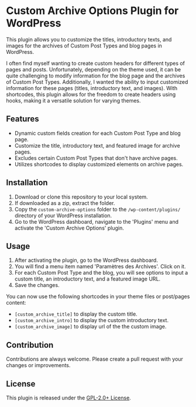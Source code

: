 # Custom Archive Options Plugin for WordPress

This plugin allows you to customize the titles, introductory texts, and images for the archives of Custom Post Types and blog pages in WordPress.

I often find myself wanting to create custom headers for different types of pages and posts. Unfortunately, depending on the theme used, it can be quite challenging to modify information for the blog page and the archives of Custom Post Types. Additionally, I wanted the ability to input customized information for these pages (titles, introductory text, and images). With shortcodes, this plugin allows for the freedom to create headers using hooks, making it a versatile solution for varying themes.

## Features

- Dynamic custom fields creation for each Custom Post Type and blog page.
- Customize the title, introductory text, and featured image for archive pages.
- Excludes certain Custom Post Types that don't have archive pages.
- Utilizes shortcodes to display customized elements on archive pages.

## Installation

1. Download or clone this repository to your local system.
2. If downloaded as a zip, extract the folder.
3. Copy the `custom-archive-options` folder to the `/wp-content/plugins/` directory of your WordPress installation.
4. Go to the WordPress dashboard, navigate to the 'Plugins' menu and activate the 'Custom Archive Options' plugin.

## Usage

1. After activating the plugin, go to the WordPress dashboard.
2. You will find a menu item named 'Paramètres des Archives'. Click on it.
3. For each Custom Post Type and the blog, you will see options to input a custom title, an introductory text, and a featured image URL.
4. Save the changes.

You can now use the following shortcodes in your theme files or post/pages content:

- `[custom_archive_title]` to display the custom title.
- `[custom_archive_intro]` to display the custom introductory text.
- `[custom_archive_image]` to display url of the the custom image.

## Contribution

Contributions are always welcome. Please create a pull request with your changes or improvements.

## License

This plugin is released under the [GPL-2.0+ License](https://www.gnu.org/licenses/gpl-2.0.html).
